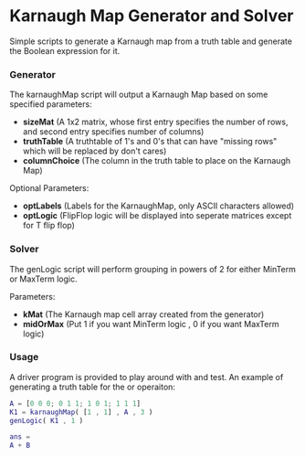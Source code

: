 # Karnaugh Map Generator and Solver
Simple scripts to generate a Karnaugh map from a truth table and generate the Boolean expression for it.

### Generator
The karnaughMap script will output a Karnaugh Map based on some specified parameters:
- **sizeMat** (A 1x2 matrix, whose first entry specifies the number of rows, and second entry specifies number of columns)
- **truthTable** (A truthtable of 1's and 0's that can have "missing rows" which will be replaced by don't cares)
- **columnChoice** (The column in the truth table to place on the Karnaugh Map)

Optional Parameters:
- **optLabels**  (Labels for the KarnaughMap, only ASCII characters allowed)
- **optLogic** (FlipFlop logic will be displayed into seperate matrices except for T flip flop)

### Solver
The genLogic script will perform grouping in powers of 2 for either MinTerm or MaxTerm logic.

Parameters:
- **kMat**  (The Karnaugh map cell array created from the generator)
- **midOrMax** (Put 1 if you want MinTerm logic , 0 if you want MaxTerm logic)

### Usage 
A driver program is provided to play around with and test.
An example of generating a truth table for the or operaiton:

```matlab
A = [0 0 0; 0 1 1; 1 0 1; 1 1 1]
K1 = karnaughMap( [1 , 1] , A , 3 )
genLogic( K1 , 1 )

ans =
A + B
```

